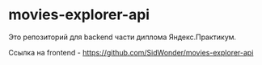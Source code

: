 # movies-explorer-api
Это репозиторий для backend части диплома Яндекс.Практикум.

Ссылка на frontend  - https://github.com/SidWonder/movies-explorer-api
